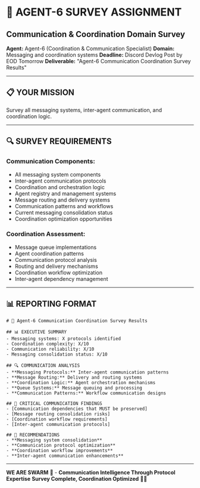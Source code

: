 # 🎯 AGENT-6 SURVEY ASSIGNMENT
## Communication & Coordination Domain Survey

**Agent:** Agent-6 (Coordination & Communication Specialist)
**Domain:** Messaging and coordination systems
**Deadline:** Discord Devlog Post by EOD Tomorrow
**Deliverable:** "Agent-6 Communication Coordination Survey Results"

---

## 📋 YOUR MISSION

Survey all messaging systems, inter-agent communication, and coordination logic.

---

## 🔍 SURVEY REQUIREMENTS

### **Communication Components:**
- All messaging system components
- Inter-agent communication protocols
- Coordination and orchestration logic
- Agent registry and management systems
- Message routing and delivery systems
- Communication patterns and workflows
- Current messaging consolidation status
- Coordination optimization opportunities

### **Coordination Assessment:**
- Message queue implementations
- Agent coordination patterns
- Communication protocol analysis
- Routing and delivery mechanisms
- Coordination workflow optimization
- Inter-agent dependency management

---

## 📊 REPORTING FORMAT

```
# 📡 Agent-6 Communication Coordination Survey Results

## 📊 EXECUTIVE SUMMARY
- Messaging systems: X protocols identified
- Coordination complexity: X/10
- Communication reliability: X/10
- Messaging consolidation status: X/10

## 🔍 COMMUNICATION ANALYSIS
- **Messaging Protocols:** Inter-agent communication patterns
- **Message Routing:** Delivery and routing systems
- **Coordination Logic:** Agent orchestration mechanisms
- **Queue Systems:** Message queuing and processing
- **Communication Patterns:** Workflow communication designs

## 🚨 CRITICAL COMMUNICATION FINDINGS
- [Communication dependencies that MUST be preserved]
- [Message routing consolidation risks]
- [Coordination workflow requirements]
- [Inter-agent communication protocols]

## 🎯 RECOMMENDATIONS
- **Messaging system consolidation**
- **Communication protocol optimization**
- **Coordination workflow improvements**
- **Inter-agent communication enhancements**
```

---

**WE ARE SWARM** 🐝 - **Communication Intelligence Through Protocol Expertise**
**Survey Complete, Coordination Optimized** 📡✨
